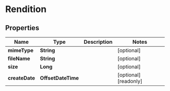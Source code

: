 

# Rendition


## Properties

| Name | Type | Description | Notes |
|------------ | ------------- | ------------- | -------------|
|**mimeType** | **String** |  |  [optional] |
|**fileName** | **String** |  |  [optional] |
|**size** | **Long** |  |  [optional] |
|**createDate** | **OffsetDateTime** |  |  [optional] [readonly] |



